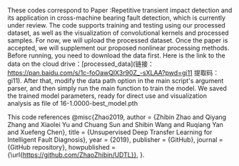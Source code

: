 These codes correspond to Paper :Repetitive transient impact detection and its application in cross-machine bearing fault detection, which is currently under review. The code supports training and testing using our processed dataset, as well as the visualization of convolutional kernels and processed samples. For now, we will upload the processed dataset. Once the paper is accepted, we will supplement our proposed nonlinear processing methods.
Before running, you need to download the data first. Here is the link to the data on the cloud drive：[processed_data](链接：https://pan.baidu.com/s/1c-foOawQlX3r90Z_-sXLAA?pwd=gi11 
提取码：gi11). After that, modify the data path option in the main script's argument parser, and then simply run the main function to train the model.
We saved the trained model parameters, ready for direct use and visualization analysis as file of 16-1.0000-best_model.pth

This code references
@misc{Zhao2019,
author = {Zhibin Zhao and Qiyang Zhang and Xiaolei Yu and Chuang Sun and Shibin Wang and Ruqiang Yan and Xuefeng Chen},
title = {Unsupervised Deep Transfer Learning for Intelligent Fault Diagnosis},
year = {2019},
publisher = {GitHub},
journal = {GitHub repository},
howpublished = {\url{https://github.com/ZhaoZhibin/UDTL}},
}.


